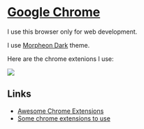 # [Google Chrome](https://www.google.com/chrome/)
I use this browser only for web development.

I use [Morpheon Dark](https://chrome.google.com/webstore/detail/morpheon-dark/mafbdhjdkjnoafhfelkjpchpaepjknad) theme.

Here are the chrome extenions I use:

![](https://i.imgur.com/vGcn9Ih.png)

## Links
- [Awesome Chrome Extensions](https://github.com/learn-anything/chrome-extensions#readme)
- [Some chrome extensions to use](https://news.ycombinator.com/item?id=15696056)